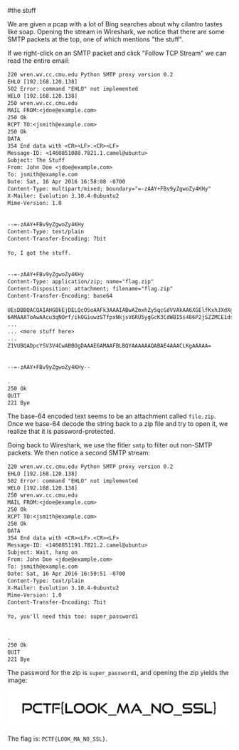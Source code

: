 #the stuff

We are given a pcap with a lot of Bing searches about why cilantro tastes like soap. Opening the stream in Wireshark, we notice that there are some SMTP packets at the top, one of which mentions "the stuff".

If we right-click on an SMTP packet and click "Follow TCP Stream" we can read the entire email:

```
220 wren.wv.cc.cmu.edu Python SMTP proxy version 0.2
EHLO [192.168.120.138]
502 Error: command "EHLO" not implemented
HELO [192.168.120.138]
250 wren.wv.cc.cmu.edu
MAIL FROM:<jdoe@example.com>
250 Ok
RCPT TO:<jsmith@example.com>
250 Ok
DATA
354 End data with <CR><LF>.<CR><LF>
Message-ID: <1460851088.7821.1.camel@ubuntu>
Subject: The Stuff
From: John Doe <jdoe@example.com>
To: jsmith@example.com
Date: Sat, 16 Apr 2016 16:58:08 -0700
Content-Type: multipart/mixed; boundary="=-zAAY+FBv9yZgwoZy4KHy"
X-Mailer: Evolution 3.10.4-0ubuntu2 
Mime-Version: 1.0


--=-zAAY+FBv9yZgwoZy4KHy
Content-Type: text/plain
Content-Transfer-Encoding: 7bit

Yo, I got the stuff.


--=-zAAY+FBv9yZgwoZy4KHy
Content-Type: application/zip; name="flag.zip"
Content-Disposition: attachment; filename="flag.zip"
Content-Transfer-Encoding: base64

UEsDBBQACQAIAHGBkEjDELQcOSoAAFk3AAAIABwAZmxhZy5qcGdVVAkAA6XGElfKxhJXdXgLAAEE
6AMAAAToAwAAcu3qNOrf/ikOGiuwzSTfpxNkjsV6RU5ygGcK3CdWBI5s486P2jSZZMCE1dsgcB5C
...
... <more stuff here>
...
Z1VUBQADpcYSV3V4CwABBOgDAAAE6AMAAFBLBQYAAAAAAQABAE4AAACLKgAAAAA=


--=-zAAY+FBv9yZgwoZy4KHy--

.
250 Ok
QUIT
221 Bye
```

The base-64 encoded text seems to be an attachment called `file.zip`. Once we base-64 decode the string back to a zip file and try to open it, we realize that it is password-protected.

Going back to Wireshark, we use the fitler `smtp` to filter out non-SMTP packets. We then notice a second SMTP stream:

```
220 wren.wv.cc.cmu.edu Python SMTP proxy version 0.2
EHLO [192.168.120.138]
502 Error: command "EHLO" not implemented
HELO [192.168.120.138]
250 wren.wv.cc.cmu.edu
MAIL FROM:<jdoe@example.com>
250 Ok
RCPT TO:<jsmith@example.com>
250 Ok
DATA
354 End data with <CR><LF>.<CR><LF>
Message-ID: <1460851191.7821.2.camel@ubuntu>
Subject: Wait, hang on
From: John Doe <jdoe@example.com>
To: jsmith@example.com
Date: Sat, 16 Apr 2016 16:59:51 -0700
Content-Type: text/plain
X-Mailer: Evolution 3.10.4-0ubuntu2 
Mime-Version: 1.0
Content-Transfer-Encoding: 7bit

Yo, you'll need this too: super_password1


.
250 Ok
QUIT
221 Bye
```

The password for the zip is `super_password1`, and opening the zip yields the image:

![flag](https://github.com/TechSecCTF/writeups/blob/master/plaidctf2016/thestuff/flag.jpg)

The flag is: `PCTF{LOOK_MA_NO_SSL}`.
